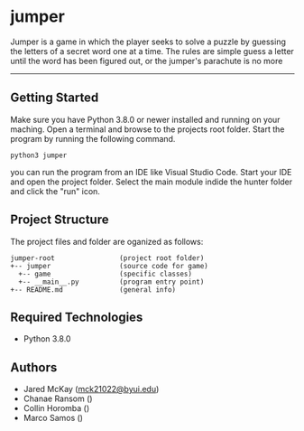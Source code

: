 # jumper
Jumper is a game in which the player seeks to solve a puzzle by guessing the letters of a secret word one at a time. The rules are simple guess a letter until the word has been figured out, or the jumper's parachute is no more

---
## Getting Started
Make sure you have Python 3.8.0 or newer installed and running on your maching. Open a terminal and browse to the projects root folder. Start the program by running the following command.
```
python3 jumper
```

you can run the program from an IDE like Visual Studio Code. Start your IDE and open the project folder. Select the main module indide the hunter folder and click the "run" icon.

## Project Structure
The project files and folder are oganized as follows:
```
jumper-root                (project root folder)
+-- jumper                 (source code for game)
  +-- game                 (specific classes)
  +-- __main__.py          (program entry point)
+-- README.md              (general info)
```

## Required Technologies
* Python 3.8.0

## Authors
* Jared McKay    (mck21022@byui.edu)
* Chanae Ransom  ()
* Collin Horomba ()
* Marco Samos    ()